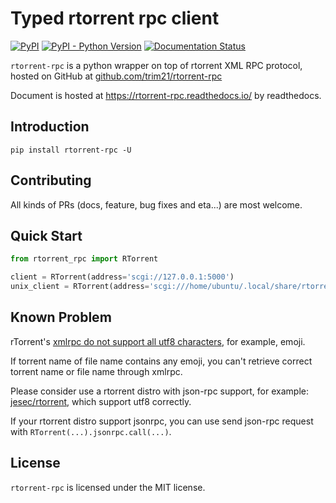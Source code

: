 # Typed rtorrent rpc client

[![PyPI](https://img.shields.io/pypi/v/rtorrent-rpc)](https://pypi.org/project/rtorrent-rpc/)
[![PyPI - Python Version](https://img.shields.io/pypi/pyversions/rtorrent-rpc)](https://pypi.org/project/rtorrent-rpc/)
[![Documentation Status](https://readthedocs.org/projects/rtorrent-rpc/badge/)](https://rtorrent-rpc.readthedocs.io/)

`rtorrent-rpc` is a python wrapper on top of rtorrent XML RPC protocol,
hosted on GitHub at [github.com/trim21/rtorrent-rpc](https://github.com/trim21/rtorrent-rpc)

Document is hosted at https://rtorrent-rpc.readthedocs.io/ by readthedocs.

## Introduction

```console
pip install rtorrent-rpc -U
```

## Contributing

All kinds of PRs (docs, feature, bug fixes and eta...) are most welcome.

## Quick Start

```python
from rtorrent_rpc import RTorrent

client = RTorrent(address='scgi://127.0.0.1:5000')
unix_client = RTorrent(address='scgi:///home/ubuntu/.local/share/rtorrent.sock')
```

## Known Problem

rTorrent's [xmlrpc do not support all utf8 characters](https://github.com/rakshasa/rtorrent/issues/1250), for example, emoji.

If torrent name of file name contains any emoji,
you can't retrieve correct torrent name or file name through xmlrpc.

Please consider use a rtorrent distro with json-rpc support,
for example: [jesec/rtorrent](https://github.com/jesec/rtorrent), which support utf8 correctly.

If your rtorrent distro support jsonrpc,
you can use send json-rpc request with `RTorrent(...).jsonrpc.call(...)`.

## License

`rtorrent-rpc` is licensed under the MIT license.
